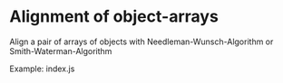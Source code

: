 # Alignment of object-arrays
Align a pair of arrays of objects with
Needleman-Wunsch-Algorithm or
Smith-Waterman-Algorithm

Example: index.js

